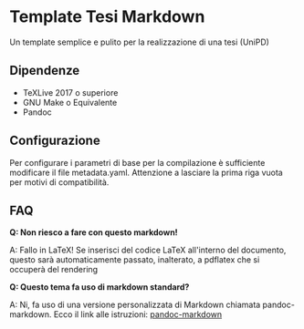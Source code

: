 Template Tesi Markdown
========================

Un template semplice e pulito per la realizzazione di una tesi (UniPD)

Dipendenze
-------------

- TeXLive 2017 o superiore
- GNU Make o Equivalente
- Pandoc

Configurazione
---------------

Per configurare i parametri di base per la compilazione è sufficiente modificare il file metadata.yaml. Attenzione a lasciare la prima riga vuota per motivi di compatibilità.

FAQ
------

**Q: Non riesco a fare <qualcosa> con questo markdown!**

A: Fallo in LaTeX! Se inserisci del codice LaTeX all'interno del documento, questo sarà automaticamente passato, inalterato, a pdflatex che si occuperà del rendering

**Q: Questo tema fa uso di markdown standard?**

A: Ni, fa uso di una versione personalizzata di Markdown chiamata pandoc-markdown. Ecco il link alle istruzioni: [pandoc-markdown](http://pandoc.org/MANUAL.html#pandocs-markdown)
